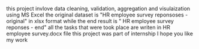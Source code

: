 this project invlove data cleaning, validation, aggregation and visulaization using MS Excel
the original dataset is "HR employee survey reponsoses - original" in xlsx format while the end result is " HR employee survey reponses - end"
all the tasks that were took place are writen in HR employee survey.docx file 
this project was part of internship 
I hope you like my work 
